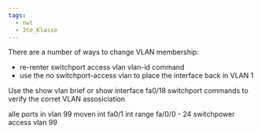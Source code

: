 ```yaml
---
tags:
  - nwt
  - 3te_Klasse
---
```

There are a number of ways to change VLAN membership: 

- re-renter switchport access vlan vlan-id command 
- use the no switchport-access vlan  to place the interface back in VLAN 1 

Use the show vlan brief or show interface fa0/18 switchport commands to verify the corret VLAN assosiciation 

alle ports in vlan 99 moven
int fa0/1
int range fa/0/0 - 24
switchpower access vlan 99